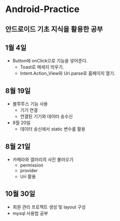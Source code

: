# Android-Practice

## 안드로이드 기초 지식을 활용한 공부

## 1월 4일
 - Button에 onClick으로 기능을 넣어준다.
    - Toast로 메세지 띄우기.
    - Intent.Action_View와 Uri.parse로 홈페이지 열기.
    
## 8월 19일
 - 블루투스 기능 사용
    - 기기 연결
    - 연결된 기기와 데이터 송수신
- 8월 20일
    - 데이터 송신에서 static 변수를 활용

## 8월 21일

* 카메라와 갤러리의 사진 불러오기
  * permission
  * provider
  * Uri 활용

## 10월 30일

- 회원 관리 프로젝트 생성 및 layout 구성
 - mysql 사용법 공부
